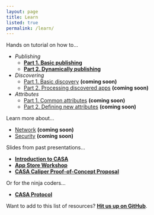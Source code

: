 ```yaml
---
layout: page
title: Learn
listed: true
permalink: /learn/
---
```


Hands on tutorial on how to...

* *Publishing*
  * **[Part 1. Basic publishing](tutorial/publish)**
  * **[Part 2. Dynamically publishing](tutorial/publish/dynamic)**
* *Discovering*
  * [Part 1. Basic discovery](tutorial/discover) **(coming soon)**
  * [Part 2. Processing discovered apps](tutorial/discover/process) **(coming soon)**
* *Attributes*
  * [Part 1. Common attributes](tutorial/attribute) **(coming soon)**
  * [Part 2. Defining new attributes](tutorial/attribute/define) **(coming soon)**

Learn more about...

* [Network](concept/network) **(coming soon)**
* [Security](concept/security) **(coming soon)**

Slides from past presentations...

* **[Introduction to CASA](http://eb.io/p/casa)**
* **[App Store Workshop](http://eb.io/p/casa-workshop)**
* **[CASA Caliper Proof-of-Concept Proposal](http://ebollens.github.io/casa-presentations/caliper-sensor)**

Or for the ninja coders...

* **[CASA Protocol](http://imsglobal.github.io/casa-protocol)**

Want to add to this list of resources? **[Hit us up on GitHub](https://github.com/IMSGlobal/casa)**.